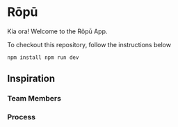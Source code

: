 # Rōpū

Kia ora! Welcome to the Rõpū App.

To checkout this repository, follow the instructions below

`
npm install
npm run dev
`
## Inspiration 

### Team Members

### Process
